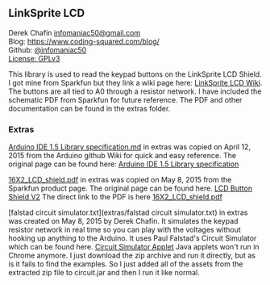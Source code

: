 ## LinkSprite LCD ##
Derek Chafin <infomaniac50@gmail.com>  
Blog: https://www.coding-squared.com/blog/  
Github: [@infomaniac50](https://github.com/infomaniac50/)  
[License: GPLv3](LICENSE.md)  

This library is used to read the keypad buttons on the LinkSprite LCD Shield. I got mine from Sparkfun but they link a wiki page here: [LinkSprite LCD Wiki](http://linksprite.com/wiki/index.php5?title=16_X_2_LCD_Keypad_Shield_for_Arduino_V2). The buttons are all tied to A0 through a resistor network. I have included the schematic PDF from Sparkfun for future reference. The PDF and other documentation can be found in the extras folder.

### Extras ###
[Arduino IDE 1.5 Library specification.md](extras/Arduino%20IDE%201.5%20Library%20specification.md) in extras was copied on  April 12, 2015 from the Arduino github Wiki for quick and easy reference. The original page can be found here: [Arduino IDE 1.5 Library specification](https://github.com/arduino/Arduino/wiki/Arduino-IDE-1.5:-Library-specification)

[16X2_LCD_shield.pdf](extras/16X2_LCD_shield.pdf) in extras was copied on May 8, 2015 from the Sparkfun product page. The original page can be found here. [LCD Button Shield V2](https://www.sparkfun.com/products/13293) The direct link to the PDF is here [16X2_LCD_shield.pdf](https://cdn.sparkfun.com/datasheets/Dev/Arduino/Shields/16X2_LCD_shield.pdf)

[falstad circuit simulator.txt](extras/falstad circuit simulator.txt) in extras was created on May 8, 2015 by Derek Chafin. It simulates the keypad resistor network in real time so you can play with the voltages without hooking up anything to the Arduino. It uses Paul Falstad's Circuit Simulator which can be found here. [Circuit Simulator Applet](http://www.falstad.com/circuit/) Java applets won't run in Chrome anymore. I just download the zip archive and run it directly, but as is it fails to find the examples. So I just added all of the assets from the extracted zip file to circuit.jar and then I run it like normal.